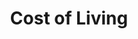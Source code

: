 ---
ep: 155
title: "Cost of Living"
imglink: "https://live.staticflickr.com/65535/50997609723_87c9bf2206_o.jpg"
thumbnail: "https://live.staticflickr.com/65535/50997609723_e3a7b579a1_q.jpg"
alt: "A large awl with the Magnus Institute owl symbol on its brown handle, and blood dripping down the sharp, metallic end. In the background there is a circle of earth, with bright points emitting beams of light which converge at the top of the globe. The lights are being drawn towards a woman's face; translucent and overlaid on top of a skull, with her eyes closed."
name: "Ashes"
---